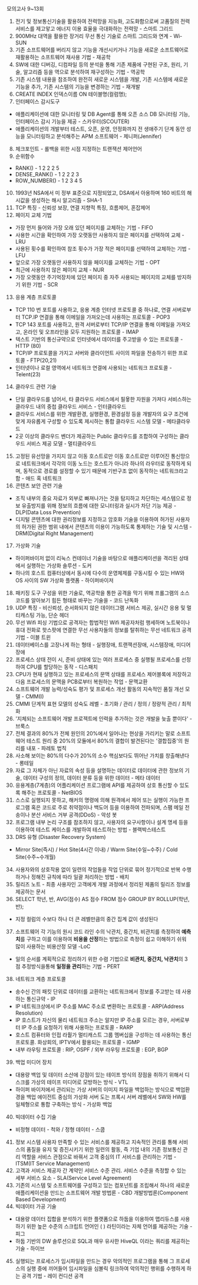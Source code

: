 모의고사 9~13회
1. 전기 및 정보통신기술을 활용하여 전력망을 지능화, 고도화함으로써 고품질의 전력서비스를 제고앟고 에너지 이용 효율을 극대화하는 전력망 - 스마트 그리드
2. 900MHz 대역을 활용한 장거리 무선 통신 기술로 스마트 그리드와 연계 - Wi-SUN
3. 기존 소프트웨어를 버리지 않고 기능을 개선시키거나 기능을 새로운 소프트웨어로 재활용하는 소프트웨어 재사용 기법 - 재공학
4. SW에 대한 디버깅, 디컴파일 등의 분석을 통해 기존 제품에 구현된 구조, 원리, 기술, 알고리즘 등을 역으로 분석하여 재구성하는 기법 - 역공학
5. 기존 시스템 내용을 참조하여 완전히 새로운 시스템을 개발, 기존 시스템에 새로운 기능을 추가, 기존 시스템의 기능을 변경하는 기법 - 재개발
6. CREATE INDEX 인덱스이름 ON 테이블명(컬럼명);
7. 인터페이스 감시도구
- 애플리케이션에 대한 모니터링 및 DB Agent를 통해 오픈 소스 DB 모니터링 기능, 인터페이스 감시 기능을 제공 - 스카우터(SCOUTER) 
- 애플리케이션의 개발부터 테스트, 오픈, 운영, 안정화까지 전 생애주기 단계 동안 성능을 모니터링하고 분석해주는 APM 소프트웨어 - 제니퍼(Jennifer)
8. 체크포인트 - 롤백을 위한 시점 지정하는 트랜잭션 제어언어
9. 순위함수
- RANK() - 1 2 2 2 5
- DENSE_RANK() - 1 2 2 2 3
- ROW_NUMBER() - 1 2 3 4 5
10. 1993년 NSA에서 미 정부 표준으로 지정되었고, DSA에서 아용하며 160 비트의 해시값을 생성하는 해시 알고리즘 - SHA-1
11. TCP 특징 - 신뢰성 보장, 연결 지향적 특징, 흐름제어, 혼잡제어
12. 페이지 교체 기법
- 가장 먼저 들어와 가장 오래 있던 페이지를 교체하는 기법 - FIFO
- 사용한 시간을 확인하여 가장 오랫동안 사용하지 않은 페이지를 선택하여 교체 - LRU
- 사용된 횟수를 확인하여 참조 횟수가 가장 적은 페이지를 선택하여 교체하는 기법 - LFU
- 앞으로 가장 오랫동안 사용하지 않을 페이지를 교체하는 기법 - OPT
- 최근에 사용하지 않은 페이지 교체 - NUR
- 가장 오랫동안 주기억장치에 있던 페이지 중 자주 사용되는 페이지의 교체를 방지하기 위한 기법 - SCR
13. 응용 계층 프로토콜
- TCP 110 번 포트를 사용하고, 응용 계층 인터넷 프로토콜 중 하나로, 연결 서버로부터 TCP.IP 연결을 통해 이메일을 가져오는데 사용하는 프로토콜 - POP3
- TCP 143 포트를 사용하고, 원격 서버로부터 TCP/IP 연결을 통해 이메일을 가져오고, 온라인 및 오프라인을 모두 지원하는 프로토콜 - IMAP
- 텍스트 기반의 통신규약으로 인터넷에서 데이터를 주고받을 수 있는 프로토콜 - HTTP (80)
- TCP/IP 프로토콜을 가지고 서버와 클라이언트 사이의 파일을 전송하기 위한 프로토콜 - FTP(20,21)
- 인터넷이나 로컬 영역에서 네트워크 연결에 사용되는 네트워크 프로토콜 - Telent(23)
14. 클라우드 관련 기술
- 단일 클라우드를 넘어서, 타 클라우드 서비스에서 필욯한 자원을 가져다 서비스하는 클라우드 내의 중첩 클라우드 서비스 - 인터클라우드
- 클라우드 서비스를 위한 개발환경, 실행환경, 환경설정 등을 개발자의 요구 조건에 맞게 자유롭게 구성할 수 있도록 제시하는 통합 클라우드 시스템 모델 - 메타클라우드
- 2곳 이상의 클라우드 벤더가 제공하는 Public 클라우드를 조합하여 구성하는 클라우드 서비스 제공 모델 - 멀티클라우드
15. 고정된 유선망을 가지지 않고 이동 호스트로만 이동 호스트로만 이루어진 통신망으로 네트워크에서 각각의 이동 노드는 호스트가 아니라 하나의 라우터로 동작하게 되며, 동적으로 경로를 설정할 수 있기 때문에 기반구조 없이 동작하는 네트워크라고 함 - 애드 혹 네트워크
16. 콘텐츠 보안 관련 기술
- 조직 내부의 중요 자료가 외부로 빠져나가는 것을 탐지하고 차단하는 세스템으로 정보 유출방지를 위해 정보의 흐름에 대한 모니터링과 실시가 차단 기능 제공 - DLP(Data Loss Prevention)
- 디지털 콘텐츠에 대한 권리정보를 지정하고 암호화 기술을 이용하여 허가된 사용자의 허가된 권한 범위 내에서 콘텐츠의 이용이 가능하도록 통제하는 기술 및 시스템 - DRM(Digital Right Management)
17. 가상화 기술
- 하이퍼바이저 없이 리눅스 컨테이너 기술을 바탕으로 애플리케이션을 격리된 상태에서 실행하는 가상화 솔루션 - 도커
- 하나의 호스트 컴퓨터상에서 동시에 다수의 운영체제를 구동시킬 수 있는 HW와 OS 사이의 SW 가상화 플랫폼 - 하이퍼바이저
18. 패키징 도구 구성을 위한 기술로, 역공학을 통한 공격을 막기 위해 프롤그램의 소스 코드를 알아보기 힘든 형태로 바꾸는 기술을 - 코드 난독화
19. UDP 특징 - 비신뢰성, 순서화되지 않은 데이터그램 서비스 제공,  실시간 응용 및 멀티캐스팅 가능, 단순 헤더
20. 무선 Wifi 피싱 기법으로 공격자는 합법적인 Wifi 제공자처럼 행세하며 노트북이나 휴대 전화로 핫스팟에 연결한 무선 사용자들의  정보를 탈취하는 무선 네트워크 공격 기법 - 이블 트윈
21. 데이터베이스를 고장나게 하는 형태 - 실행장애, 트랜잭션장애, 시스템장애, 미디어 장애
22. 프로세스 상태 전이 시, 준비 상태에 있는 여러 프로세스 중 실행될 프로세스를 선정하여 CPU를 할당하는 동작 - 디스패치
23. CPU가 현재 실행하고 있는 프로세스의 문맥 상태를 프로세스 제어블록에 저장하고 다음 프로세스의 문맥을 PCB로부터 복원하는 작업 - 문맥교환
24. 소프트웨어 개발 능력/성숙도 평가 및 프로세스 개선 활동의 지속적인 품질 개선 모델 - CMM(I)
25. CMMI 단계적 표현 모델의 성숙도 레벨 - 초기화 / 관리 / 정의 / 정량적 관리 / 최적화
26. '지체되는 소프트웨어 개발 프로젝트에 인력을 추가하는 것은 개발을 늦출 뿐이다' - 브룩스
27. 전체 결과의 80%가 전체 원인의 20%에서 일어나는 현상을 가리키는 말로 소프트웨어 테스트 원리 중 20%의 모듈에서 80%의 결합이 발견된다는 '결합집중'의 원리를 내포 - 파레토 법칙
28. 사소해 보이는 80%의 다수가 20%의 소수 핵심보다도 뛰어난 가치를 창출해낸다 - 롱테일
29. 자료 그 자체가 아닌 자료의 속성 등을 설명하는 데이터로 데이터에 관한 정보의 기술, 데이터 구성의 정의, 데이터 분류 등을 위한 데이터 - 메타 데이터
30. 응용계층(7계층)의 어플리케이션 프로그램에 API를 제공하여 상호 통신할 수 있도록 해주는 프로토콜 - NetBIOS
31. 스스로 실행되지 못하고, 해커의 명령에 의해 원격에서 제어 또는 실행이 가능한 프로그램 혹은 코드로 주로 취약점이나 백도어 등을 이용하여 전파되며, 스팸 메일 전송이나 분산 서비스 거부 공격(DDoS) - 악성 봇
32. 프로그램 내부 논리 구조를 참조하지 않고, 사용자의 요구사항이나 설계 명세 등을 이용하여 테스트 케이스를 개발하여 테스트하는 방법 - 블랙박스테스트
33. DRS 유형 (Disaster Recovery System)
- Mirror Site(즉시) / Hot Site(4시간 이내) / Warm Site(수일~수주) / Cold Site(수주~수개월)
34. 사용자와의 상호작용 없이 일련의 작업들을 작업 단위로 묶어 정기적으로 반복 수행하거나 정해진 규칙에 따라 일괄 처리하는 방법 - 배치
35. 릴리즈 노트 - 최종 사용자인 고객에게 개발 과정에서 정리된 제품의 릴리즈 정보를 제공하는 문서
36. SELECT 학년, 반, AVG(점수) AS 점수 FROM 점수 GROUP BY ROLLUP(학년, 반);
- 지정 컬럼의 수보다 하나 더 큰 레벨만큼의 중간 집계 값이 생성된다
37. 소프트웨어 각 기능의 원시 코드 라인 수의 낙관치, 중간치, 비관치를 측정하여 **예측치**를 구하고 이를 이용하여 **비용을 산정**하는 방법으로 측정이 쉽고 이해하기 쉬워 많이 사용하는 비용산정 모델 -LoC
-  일의 순서를 계획적으로 정리하기 위한 수렴 기법으로 **비관치, 중간치, 낙관치**의 3점 추정방식을통해 **일정을 관리**하는 기법 - PERT
38. 네트워크 계층 프로토콜
- 송수신 간의 패킷 단위로 데이터를 교환하는 네트워크에서 정보를 주고받는 데 사용하는 통신규약 - IP
- IP 네트워크상에서 IP 주소를 MAC 주소로 변환하는 프로토콜 - ARP(Address Resolution)
- IP 호스트가 자신의 물리 네트워크 주소는 알지만 IP 주소를 모르는 경우, 서버로부터 IP 주소를 요청하기 위해 사용하는 프로토콜 - RARP
- 호스트 컴퓨터와 인접 라웥가 멀티캐스트 그룹 멤버십을 구성하는 데 사용하는 통신 프로토콜. 화상회의, IPTV에서 활용되는 프로토콜 - IGMP
- 내부 라우팅 프로토콜 : RIP, OSPF / 외부 라우팅 프로토콜 : EGP, BGP
39. 백업 미디어 장치
- 대용량 백업 및 데이터 소산에 강점이 있는 테이프 방식의 장점을 취하기 위해서 디스크를 가상의 테이프 미디어로 모방하는 방식 - VTL
- 하이퍼 바이저에서 관리되는 가상 서버의 이미지 파일을 백업하는 방식으로 백업환경을 백업 에이전트 중심의 가상화 서버 도는 프록시 서버 레벨에서 SW와 HW를 일체형으로 통합 구축하는 방식 - 가상화 백업
40. 빅데이터 수집 기술
- 비정형 데이터 - 척와 / 정형 데이터 - 스쿱
41. 정보 시스템 사용자 만족할 수 있는 서비스를 제공하고 지속적인 관리를 통해 서비스의 품질을 유지 및 증진시키기 위한 일련의 활동, 즉 기업 내의 기존 정보통신 관리 역할을 서비스 관점으로 바꿔서 고객 중심의 IT 서비스를 관리하는 기법 - ITSM(IT Service Management)
42. 고객과 서비스 제공자 간 계약인 서비스 수준 관리. 서비스 수준을 측정할 수 있는 세부 서비스 요소 - SLA(Service Level Agreement)
43. 기존의 시스템 및 소프트웨어를 구성하고 있는 컴포넌트를 조립해서 하나의 새로운 애플리케이션을 만드는 소프트웨어 개발 방법론 - CBD 개발방법론(Component Based Development)
44. 빅데이터 가공 기술
- 대용량 데이터 집합을 분석하기 위한 플랫폼으로 하둡을 이용하여 맵리듀스를 사용하기 위한 높은 수준의 스크립트 언어인 ( ) 라틴이라는 자체 언어를 제공하는 기술 - 피그
- 하둡 기반의 DW 솔루션으로 SQL과 매우 유사한 HiveQL 이라는 쿼리를 제공하는 기술 - 하이브
45. 실행되는 프로세스가 임시파일을 만드는 경우 악의적인 프로그램을 통해 그 프로세스의 실행 중에 끼어들어 임시파일을 심볼릭 링크하여 악의적인 행위를 수행하게 하는 공격 기법 - 레이 컨디션 공격